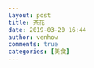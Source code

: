 ```yaml
---
layout: post
title: 茶花
date: 2019-03-20 16:44
author: venhow
comments: true
categories: [美食]
---
```


